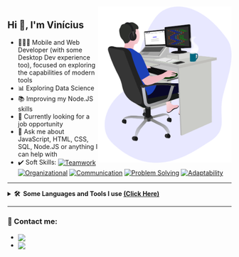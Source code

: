 <img align="right" src="https://github.com/viniciusdaveiga/viniciusdaveiga/blob/main/images/illustration.png" width="300"/>

## Hi 👋, I'm Vinícius 

- 👨🏻‍💻 Mobile and Web Developer (with some Desktop Dev experience too), focused on exploring the capabilities of modern tools
- 📊 Exploring Data Science
- 📚 Improving my Node.JS skills
- 🔎 Currently looking for a job opportunity
- 💬 Ask me about JavaScript, HTML, CSS, SQL, Node.JS or anything I can help with
- ✔️ Soft Skills: 
<a href="#" target="blank"><img align="center" src="https://img.shields.io/badge/-Teamwork-%23333" alt="Teamwork"></a>
<a href="#" target="blank"><img align="center" src="https://img.shields.io/badge/-Organizational-%23333" alt="Organizational"/></a>
<a href="#" target="blank"><img align="center" src="https://img.shields.io/badge/-Communication-%23333" alt="Communication"></a>
<a href="#" target="blank"><img align="center" src="https://img.shields.io/badge/-Problem%20Solving-%23333" alt="Problem Solving"></a>
<a href="#" target="blank"><img align="center" src="https://img.shields.io/badge/-Adaptability-%23333" alt="Adaptability"></a>

***

<details>
  <summary>
    <b>🛠️&nbsp;&nbsp;Some Languages&nbsp;and&nbsp;Tools I use <u>&lpar;Click Here&#41;</u></b>
  </summary>
  <br/>
  <a href="https://developer.mozilla.org/en-US/docs/Web/JavaScript" target="_blank">
    <img align="center" src="https://img.shields.io/badge/-JavaScript-05122A?style=flat&logo=javascript" alt="JavaScript"/>
  </a>
  <a href="https://www.w3.org/html/" target="_blank">
    <img align="center" src="https://img.shields.io/badge/-HTML-05122A?style=flat&logo=html5" alt="HTML5"/>
  </a>
  <a href="https://www.w3schools.com/css/" target="_blank">
    <img align="center" src="https://img.shields.io/badge/-CSS-05122A?style=flat&logo=css3" alt="CSS3"/>
  </a>
  <a href="https://reactjs.org/" target="_blank">
    <img align="center" src="https://img.shields.io/badge/-React-05122A?style=flat&logo=react" alt="React"/>
  </a>
  <a href="https://nodejs.org/" target="_blank">
    <img align="center" src="https://img.shields.io/badge/-NodeJS-05122A?style=flat&logo=node.js" alt="NodeJS"/>
  </a>
  <a href="https://git-scm.com/" target="_blank">
    <img align="center" src="https://img.shields.io/badge/-GIT-05122A?style=flat&logo=git" alt="GIT"/>
  </a>
  <a href="https://github.com/" target="_blank">
    <img align="center" src="https://img.shields.io/badge/-GITHUB-05122A?style=flat&logo=github" alt="GitHub"/>
  </a>
  <a href="https://code.visualstudio.com/" target="_blank">
    <img align="center" src="https://img.shields.io/badge/-VS%20Code-05122A?style=flat&logo=visualstudiocode" alt="VS Code"/>
  </a>
  <a href="https://www.postgresql.org/" target="_blank">
    <img align="center" src="https://img.shields.io/badge/-PostgreSQL-05122A?style=flat&logo=postgresql" alt="PostgreSQL"/>
  </a>
  <a href="https://www.mysql.com/" target="_blank">
    <img align="center" src="https://img.shields.io/badge/-MySQL-05122A?style=flat&logo=mysql" alt="MySQL"/>
  </a>
  <a href="https://www.mongodb.com/" target="_blank">
    <img align="center" src="https://img.shields.io/badge/-MongoDB-05122A?style=flat&logo=mongodb" alt="MongoDB"/>
  </a>
  <a href="https://www.python.org/" target="_blank">
    <img align="center" src="https://img.shields.io/badge/-Python-05122A?style=flat&logo=python" alt="Python"/>
  </a>
  <a href="https://www.figma.com/" target="_blank">
    <img align="center" src="https://img.shields.io/badge/-Figma-05122A?style=flat&logo=figma" alt="Figma"/>
  </a>
  <a href="https://www.linux.org/" target="_blank">
    <img align="center" src="https://img.shields.io/badge/-Linux-05122A?style=flat&logo=linux" alt="Linux"/>
  </a>
  <a href="https://flutter.dev/" target="_blank">
    <img align="center" src="https://img.shields.io/badge/-Flutter-05122A?style=flat&logo=flutter" alt="Flutter"/>
  </a>
  <a href="https://docs.microsoft.com/en-us/dotnet/csharp/" target="_blank">
    <img align="center" src="https://img.shields.io/badge/-C%23-05122A?style=flat&logo=csharp" alt="CSharp"/>
  </a>
  <a href="https://wordpress.org/" target="_blank">
    <img align="center" src="https://img.shields.io/badge/-WordPress-05122A?style=flat&logo=wordpress" alt="WordPress"/>
  </a>
  <a href="https://getbootstrap.com/" target="_blank">
    <img align="center" src="https://img.shields.io/badge/-Bootstrap-05122A?style=flat&logo=bootstrap" alt="Bootstrap"/>
  </a>
  <a href="https://vuejs.org/" target="_blank">
    <img align="center" src="https://img.shields.io/badge/-VueJS-05122A?style=flat&logo=vue.js" alt="VueJS"/>
  </a>
  <a href="https://www.markdownguide.org/" target="_blank">
    <img align="center" src="https://img.shields.io/badge/-Markdown-05122A?style=flat&logo=markdown" alt="Markdown"/>
  </a>
  <a href="https://neovim.io/" target="_blank">
    <img align="center" src="https://img.shields.io/badge/-NeoVim-05122A?style=flat&logo=neovim" alt="NeoVim"/>
  </a>
  <a href="https://www.typescriptlang.org/" target="_blank">
    <img align="center" src="https://img.shields.io/badge/-TypeScript-05122A?style=flat&logo=typescript" alt="TypeScript"/>
  </a>
</details>

***

### 🔗 Contact me:
<ul>
  <li><a href="https://www.linkedin.com/in/vinicius-andre-da-veiga/" target="_blank"><img align="center" src="https://img.shields.io/badge/-LinkedIn-%230077B5?style=flat-square&logo=linkedin&logoColor=white" target="_blank"></a></li>
  <li><a href = "mailto:viniciusdaveiga.contact@gmail.com"><img align="center" src="https://img.shields.io/badge/-Gmail-ea4335?style=flat-square&logo=gmail&logoColor=white" target="_blank"></a></li>
</ul>
